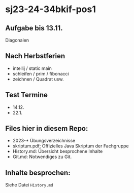# sj23-24-34bkif-pos1

## Aufgabe bis 13.11.

Diagonalen

## Nach Herbstferien

- intellij / static main
- schleifen / prim / fibonacci
- zeichnen / Quadrat usw.

## Test Termine

- 14.12.
- 22.1.

## Files hier in diesem Repo:

- 2023-\* Übungsverzeichnisse
- skriptum.pdf: Offizielles Java Skriptum der Fachgruppe
- History.md: Übersicht besprochene Inhalte
- Git.md: Notwendiges zu Git.

## Inhalte besprochen:

Siehe Datei `History.md`

